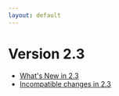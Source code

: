 ```yaml
---
layout: default
---
```

Version 2.3
===========

- [What's New in 2.3](release-notes-new-features23.html)
- [Incompatible changes in 2.3](release-notes-upgrading-changes23.html)
